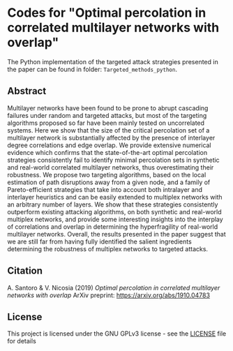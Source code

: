 # Codes for "Optimal percolation in correlated multilayer networks with overlap"
The Python implementation of the targeted attack strategies presented in the paper can be found in folder: ```Targeted_methods_python```.




Abstract
----------
Multilayer networks have been found to be prone to abrupt cascading failures under random and targeted attacks, but most of the targeting algorithms proposed so far have been mainly tested on uncorrelated systems. Here we show that the size of the critical percolation set of a multilayer network is substantially affected by the presence of interlayer degree correlations and edge overlap. We provide extensive numerical evidence which confirms that the state-of-the-art optimal percolation strategies consistently fail to identify minimal percolation sets in synthetic and real-world correlated multilayer networks, thus overestimating their robustness. We propose two targeting algorithms, based on the local estimation of path disruptions away from a given node, and a family of Pareto-efficient strategies that take into account both intralayer and interlayer heuristics and can be easily extended to multiplex networks with an arbitrary number of layers. We show that these strategies consistently outperform existing attacking algorithms, on both synthetic and real-world multiplex networks, and provide some interesting insights into the interplay of correlations and overlap in determining the hyperfragility of real-world multilayer networks. Overall, the results presented in the paper suggest that we are still far from having fully identified the salient ingredients determining the robustness of multiplex networks to targeted attacks.


Citation
----------
A. Santoro & V. Nicosia (2019) *Optimal percolation in correlated multilayer networks with overlap* ArXiv preprint: https://arxiv.org/abs/1910.04783



## License

This project is licensed under the GNU GPLv3 license - see the [LICENSE](LICENSE) file for details
